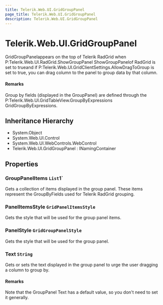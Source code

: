 ```yaml
---
title: Telerik.Web.UI.GridGroupPanel
page_title: Telerik.Web.UI.GridGroupPanel
description: Telerik.Web.UI.GridGroupPanel
---
```


# Telerik.Web.UI.GridGroupPanel

GridGroupPanelappears on the top of Telerik RadGrid
                when P:Telerik.Web.UI.RadGrid.ShowGroupPanel ShowGroupPanelof RadGrid is set to
                trueand if P:Telerik.Web.UI.GridClientSettings.AllowDragToGroup is set to true, you can drag column to the panel to group data by
                that column.

#### Remarks
Group by fields (displayed in the GroupPanel) are defined through the
                P:Telerik.Web.UI.GridTableView.GroupByExpressions GridGroupByExpressions.

## Inheritance Hierarchy

* System.Object
* System.Web.UI.Control
* System.Web.UI.WebControls.WebControl
* Telerik.Web.UI.GridGroupPanel : INamingContainer

## Properties

###  GroupPanelItems `List`1`

Gets a collection of items displayed in the group panel. These items represent
            the GroupByFields used for Telerik RadGrid
            grouping.

###  PanelItemsStyle `GridPanelItemsStyle`

Gets the style that will be used for the group panel items.

###  PanelStyle `GridGroupPanelStyle`

Gets the style that will be used for the group panel.

###  Text `String`

Gets or sets the text displayed in the group panel to urge the user dragging a
            column to group by.

#### Remarks
Note that the GroupPanel Text has a default value, so you don't need to set it
            generally.

